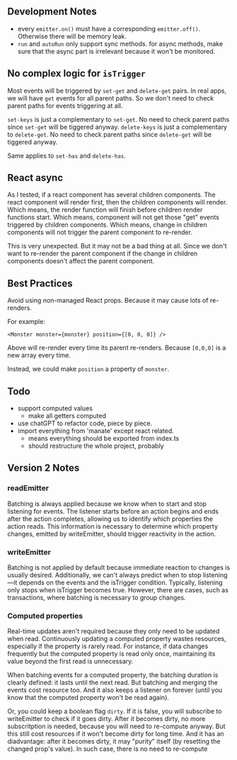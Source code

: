 ## Development Notes

- every `emitter.on()` must have a corresponding `emitter.off()`. Otherwise there will be memory leak.
- `run` and `autoRun` only support sync methods. for async methods, make sure that the async part is irrelevant because it won't be monitored.

## No complex logic for `isTrigger`

Most events will be triggered by `set-get` and `delete-get` pairs.
In real apps, we will have `get` events for all parent paths. So we don't need to check parent paths for events triggering at all.

`set-keys` is just a complementary to `set-get`. No need to check parent paths since `set-get` will be tiggered anyway.
`delete-keys` is just a complementary to `delete-get`. No need to check parent paths since `delete-get` will be tiggered anyway.

Same applies to `set-has` and `delete-has`.

## React async

As I tested, if a react component has several children components. The react component will render first, then the children components will render.
Which means, the render function will finish before children render functions start.
Which means, component will not get those "get" events triggered by children components.
Which means, change in children components will not trigger the parent component to re-render.

This is very unexpected. But it may not be a bad thing at all. Since we don't want to re-render the parent component if the change in children components doesn't affect the parent component.

## Best Practices

Avoid using non-managed React props. Because it may cause lots of re-renders.

For example:

```tsx
<Monster monster={monster} position={[0, 0, 0]} />
```

Above will re-render every time its parent re-renders. Because `[0,0,0]` is a new array every time.

Instead, we could make `position` a property of `monster`.

## Todo

- support computed values
  - make all getters computed
- use chatGPT to refactor code, piece by piece.
- import everything from 'manate' except react related.
  - means everything should be exported from index.ts
  - should restructure the whole project, probably

## Version 2 Notes

### readEmitter

Batching is always applied because we know when to start and stop listening for events. The listener starts before an action begins and ends after the action completes, allowing us to identify which properties the action reads. This information is necessary to determine which property changes, emitted by writeEmitter, should trigger reactivity in the action.

### writeEmitter

Batching is not applied by default because immediate reaction to changes is usually desired. Additionally, we can't always predict when to stop listening—it depends on the events and the isTrigger condition. Typically, listening only stops when isTrigger becomes true. However, there are cases, such as transactions, where batching is necessary to group changes.

### Computed properties

Real-time updates aren't required because they only need to be updated when read. Continuously updating a computed property wastes resources, especially if the property is rarely read. For instance, if data changes frequently but the computed property is read only once, maintaining its value beyond the first read is unnecessary.

When batching events for a computed property, the batching duration is clearly defined: it lasts until the next read. But batching and merging the events cost resource too. And it also keeps a listener on forever (until you know that the computed property won't be read again).

Or, you could keep a boolean flag `dirty`. If it is false, you will subscribe to writeEmitter to check if it goes dirty. After it becomes dirty, no more subscritption is needed, because you will need to re-compute anyway. But this still cost resources if it won't become dirty for long time. And it has an diadvantage: after it becomes dirty, it may "purity" itself (by resetting the changed prop's value). In such case, there is no need to re-compute

